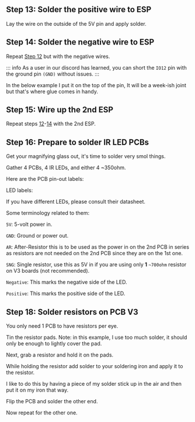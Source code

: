 ## Step 13: Solder the positive wire to ESP

Lay the wire on the outside of the 5V pin and apply solder.

<ImageCard :options="image_settings._13_18_one"/>

## Step 14: Solder the negative wire to ESP

Repeat [Step 12](#step-12-twist-the-positive-usb-wire-and-positive-ir-led-wires-together-and-tin-them) but with the negative wires.

::: info
As a user in our discord has learned, you can short the `IO12` pin with the ground pin `(GND)` without issues.
:::

In the below example I put it on the top of the pin, It will be a week-ish joint but that's where glue comes in handy.

<ImageCard :options="image_settings._13_18_two"/>

## Step 15: Wire up the 2nd ESP

Repeat steps [12](#step-12-twist-the-positive-usb-wire-and-positive-ir-led-wires-together-and-tin-them)-[14](#step-14-solder-the-negative-wire-to-esp) with the 2nd ESP.

## Step 16: Prepare to solder IR LED PCBs

Get your magnifying glass out, it's time to solder very smol things.

Gather 4 PCBs, 4 IR LEDs, and either 4 ~350ohm.

<ImageCard :options="image_settings._13_18_three"/>

Here are the PCB pin-out labels:

<ImageCard :options="image_settings._13_18_four"/>

LED labels:

<ImageCard :options="image_settings._13_18_five"/>

If you have different LEDs, please consult their datasheet.

Some terminology related to them:

`5V`: 5-volt power in.

`GND`: Ground or power out.

`AR`: After-Resistor this is to be used as the power in on the 2nd PCB in series as resistors are not needed on the 2nd PCB since they are on the 1st one.

`SNG`: Single resistor, use this as 5V in if you are using only **1** `~700ohm` resistor on V3 boards (not recommended).

`Negative`: This marks the negative side of the LED.

`Positive`: This marks the positive side of the LED.

## Step 18: Solder resistors on PCB V3

You only need 1 PCB to have resistors per eye.

Tin the resistor pads. Note: in this example, I use too much solder, it should only be enough to lightly cover the pad.

<ImageCard :options="image_settings._13_18_six"/>

Next, grab a resistor and hold it on the pads.

<ImageCard :options="image_settings._13_18_seven"/>

While holding the resistor add solder to your soldering iron and apply it to the resistor.

I like to do this by having a piece of my solder stick up in the air and then put it on my iron that way.

<ImageCard :options="image_settings._13_18_eight"/>

Flip the PCB and solder the other end.

<ImageCard :options="image_settings._13_18_nine"/>

Now repeat for the other one.

<ImageCard :options="image_settings._13_18_ten"/>
